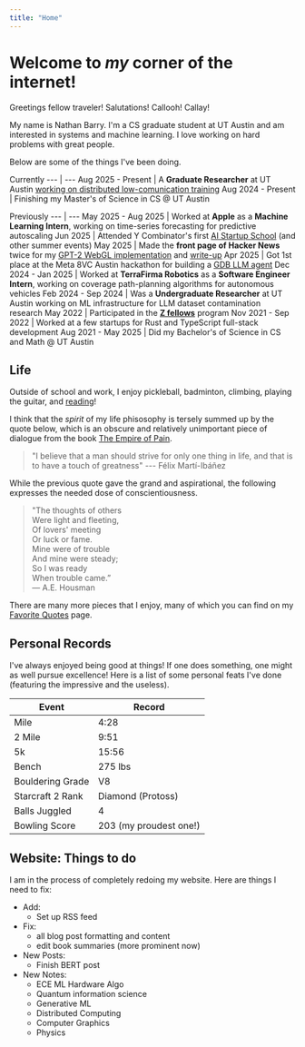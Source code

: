 ```yaml
---
title: "Home"
---
```




# Welcome to *my* corner of the internet!

Greetings fellow traveler! Salutations! Callooh! Callay!

My name is Nathan Barry. I'm a CS graduate student at UT Austin and am interested in systems and machine learning.
I love working on hard problems with great people.

Below are some of the things I've been doing.

Currently
--- | ---
Aug 2025 - Present | A **Graduate Researcher** at UT Austin [working on distributed low-comunication training](/posts/research-log)
Aug 2024 - Present | Finishing my Master's of Science in CS @ UT Austin

Previously
--- | ---
May 2025 - Aug 2025 | Worked at **Apple** as a **Machine Learning Intern**, working on time-series forecasting for predictive autoscaling
Jun 2025 | Attended Y Combinator's first [AI Startup School](https://events.ycombinator.com/ai-sus) (and other summer events)
May 2025 | Made the **front page of Hacker News** twice for my [GPT-2 WebGL implementation](https://github.com/nathan-barry/gpt2-webgl) and [write-up](/posts/gpu-shader-programming/)
Apr 2025 | Got 1st place at the Meta 8VC Austin hackathon for building a [GDB LLM agent](https://github.com/d0rbu/llamastack-austin)
Dec 2024 - Jan 2025 | Worked at **TerraFirma Robotics** as a **Software Engineer Intern**, working on coverage path-planning algorithms for autonomous vehicles
Feb 2024 - Sep 2024 | Was a **Undergraduate Researcher** at UT Austin working on ML infrastructure for LLM dataset contamination research
May 2022 | Participated in the **[Z fellows](https://www.zfellows.com)** program
Nov 2021 - Sep 2022 | Worked at a few startups for Rust and TypeScript full-stack development
Aug 2021 - May 2025 | Did my Bachelor's of Science in CS and Math @ UT Austin



## Life

Outside of school and work, I enjoy pickleball, badminton, climbing, playing the guitar, and [reading](/posts/favorite-books)!

I think that the *spirit* of my life phisosophy is tersely summed up by the quote below, which is an obscure and relatively unimportant piece of dialogue from the book [The Empire of Pain](https://en.wikipedia.org/wiki/Empire_of_Pain).

> "I believe that a man should strive for only one thing in life, and that is to have a touch of greatness"
--- Félix Martí-Ibáñez

While the previous quote gave the grand and aspirational, the following expresses the needed dose of conscientiousness.

> "The thoughts of others\
Were light and fleeting,\
Of lovers' meeting\
Or luck or fame.\
Mine were of trouble\
And mine were steady;\
So I was ready\
When trouble came.”
<br>— A.E. Housman

There are many more pieces that I enjoy, many of which you can find on my [Favorite Quotes](/posts/favorite-quotes) page.



## Personal Records

I've always enjoyed being good at things! If one does something, one might as well pursue excellence! Here is a list of some personal feats I've done (featuring the impressive and the useless).

Event | Record
--- | ---
Mile | 4:28
2 Mile | 9:51
5k | 15:56
Bench | 275 lbs
Bouldering Grade | V8
Starcraft 2 Rank | Diamond (Protoss)
Balls Juggled | 4
Bowling Score | 203 (my proudest one!)



## Website: Things to do

I am in the process of completely redoing my website. Here are things I need to fix:
- Add:
    - Set up RSS feed
- Fix:
    - all blog post formatting and content
    - edit book summaries (more prominent now)
- New Posts:
    - Finish BERT post
- New Notes:
    - ECE ML Hardware Algo
    - Quantum information science
    - Generative ML
    - Distributed Computing
    - Computer Graphics
    - Physics
